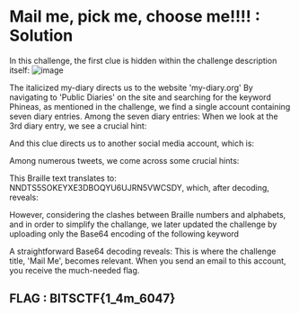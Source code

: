 # Mail me, pick me, choose me!!!! : Solution
In this challenge, the first clue is hidden within the challenge description itself:
![image](https://github.com/user-attachments/assets/b191519d-e495-49c5-af42-0e95f488f8a7)

The italicized my-diary directs us to the website 'my-diary.org' 
By navigating to 'Public Diaries' on the site and searching for the keyword Phineas, as mentioned in the challenge, we find a single account containing seven diary entries. 
Among the seven diary entries: 
When we look at the 3rd diary entry, we see a crucial hint:


And this clue directs us to another social media account, which is:  

Among numerous tweets, we come across some crucial hints: 

This Braille text translates to: 
NNDTS5SOKEYXE3DBOQYU6UJRN5VWCSDY, 
which, after decoding, reveals: 

However, considering the clashes between Braille numbers and alphabets, and in order to simplify the challange, we later updated the challenge by uploading only the Base64 encoding of the following keyword 


A straightforward Base64 decoding reveals:
This is where the challenge title, 'Mail Me', becomes relevant. 
When you send an email to this account, you receive the much-needed flag. 


FLAG : BITSCTF{1_4m_6047} 
------------------------------------------------------------------------------------------------------------------------
